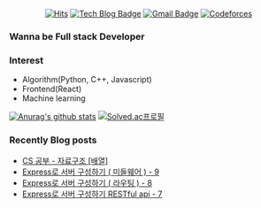 

<div align=center>
  
[![Hits](https://hits.seeyoufarm.com/api/count/incr/badge.svg?url=https%3A%2F%2Fgithub.com%2FKyun2da)](https://hits.seeyoufarm.com)
[![Tech Blog Badge](http://img.shields.io/badge/-Kyun2da%20blog-black?style=flat-square&logo=blogger&link=https://kyun2da.github.io/)](https://kyun2da.github.io/) 
[![Gmail Badge](https://img.shields.io/badge/-Gmail-d14836?style=flat-square&logo=Gmail&logoColor=white&link=mailto:kyun2da@gmail.com)](mailto:kyun2dot@gmail.com)
[![Codeforces](https://run.kaist.ac.kr/badges/codeforces/kyun2da.svg)](https://codeforces.com/profile/Kyun2da)

</div>

### Wanna be Full stack Developer

### Interest
- Algorithm(Python, C++, Javascript)
- Frontend(React)
- Machine learning

<div>
  
[![Anurag's github stats](https://github-readme-stats.vercel.app/api?username=Kyun2da&theme=radical&show_icons=true)](https://github.com/anuraghazra/github-readme-stats)
[![Solved.ac프로필](http://mazassumnida.wtf/api/v2/generate_badge?boj=kyun2da)](https://solved.ac/kyun2da)
</div>

### Recently Blog posts
<!-- BLOG-POST-LIST:START -->
- [CS 공부 - 자료구조 [배열]](https://Kyun2da.github.io/2021/01/10/array/)
- [Express로 서버 구성하기 ( 미들웨어 ) - 9](https://Kyun2da.github.io/2021/01/05/express9/)
- [Express로 서버 구성하기 ( 라우팅 ) - 8](https://Kyun2da.github.io/2021/01/03/express8/)
- [Express로 서버 구성하기 RESTful api - 7](https://Kyun2da.github.io/2021/01/02/express7/)
<!-- BLOG-POST-LIST:END -->
